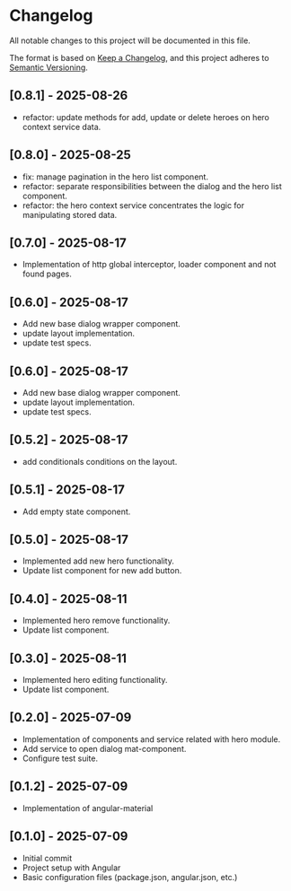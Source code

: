 # Changelog

All notable changes to this project will be documented in this file.

The format is based on [Keep a Changelog](https://keepachangelog.com/en/1.0.0/),
and this project adheres to [Semantic Versioning](https://semver.org/spec/v2.0.0.html).

## [0.8.1] - 2025-08-26

- refactor: update methods for add, update or delete heroes on hero context service data.

## [0.8.0] - 2025-08-25

- fix: manage pagination in the hero list component.
- refactor: separate responsibilities between the dialog and the hero list component.
- refactor: the hero context service concentrates the logic for manipulating stored data.

## [0.7.0] - 2025-08-17

- Implementation of http global interceptor, loader component and not found pages.

## [0.6.0] - 2025-08-17

- Add new base dialog wrapper component.
- update layout implementation.
- update test specs.

## [0.6.0] - 2025-08-17

- Add new base dialog wrapper component.
- update layout implementation.
- update test specs.

## [0.5.2] - 2025-08-17

- add conditionals conditions on the layout.

## [0.5.1] - 2025-08-17

- Add empty state component.

## [0.5.0] - 2025-08-17

- Implemented add new hero functionality.
- Update list component for new add button.

## [0.4.0] - 2025-08-11

- Implemented hero remove functionality.
- Update list component.

## [0.3.0] - 2025-08-11

- Implemented hero editing functionality.
- Update list component.

## [0.2.0] - 2025-07-09

- Implementation of components and service related with hero module.
- Add service to open dialog mat-component.
- Configure test suite.

## [0.1.2] - 2025-07-09

- Implementation of angular-material

## [0.1.0] - 2025-07-09

- Initial commit
- Project setup with Angular
- Basic configuration files (package.json, angular.json, etc.)
